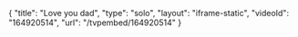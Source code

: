 {
    "title": "Love you dad",
    "type": "solo",
    "layout": "iframe-static",
    "videoId": "164920514",
    "url": "\/tvpembed\/164920514"
}